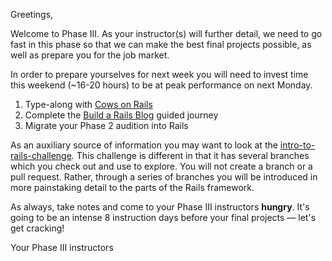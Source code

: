 Greetings,

Welcome to Phase III.  As your instructor(s) will further detail, we need to go
fast in this phase so that we can make the best final projects possible, as
well as prepare you for the job market.

In order to prepare yourselves for next week you will need to invest time this
weekend (~16-20 hours) to be at peak performance on next Monday.

1.  Type-along with [Cows on Rails](./cows_on_rails.md)
2.  Complete the [Build a Rails Blog](../../../../build-a-rails-blog) guided journey
3.  Migrate your Phase 2 audition into Rails

As an auxiliary source of information you may want to look at the
[intro-to-rails-challenge](../../../../intro-to-rails-challenge).  This
challenge is different in that it has several branches which you check out and
use to explore.  You will not create a branch or a pull request.  Rather,
through a series of branches you will be introduced in more painstaking detail
to the parts of the Rails framework.

As always, take notes and come to your Phase III instructors **hungry**.  It's
going to be an intense 8 instruction days before your final projects &mdash;
let's get cracking!

Your Phase III instructors
